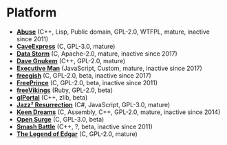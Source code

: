 [comment]: # (autogenerated content, do not edit)
# Platform

- **[Abuse](abuse.md)** (C++, Lisp, Public domain, GPL-2.0, WTFPL, mature, inactive since 2011)
- **[CaveExpress](caveexpress.md)** (C, GPL-3.0, mature)
- **[Data Storm](data_storm.md)** (C, Apache-2.0, mature, inactive since 2017)
- **[Dave Gnukem](dave_gnukem.md)** (C++, GPL-2.0, mature)
- **[Executive Man](executive_man.md)** (JavaScript, Custom, mature, inactive since 2017)
- **[freegish](freegish.md)** (C, GPL-2.0, beta, inactive since 2017)
- **[FreePrince](freeprince.md)** (C, GPL-2.0, beta, inactive since 2011)
- **[freeVikings](freevikings.md)** (Ruby, GPL-2.0, beta)
- **[glPortal](glportal.md)** (C++, zlib, beta)
- **[Jazz² Resurrection](jazz_resurrection.md)** (C#, JavaScript, GPL-3.0, mature)
- **[Keen Dreams](keen_dreams.md)** (C, Assembly, C++, GPL-2.0, mature, inactive since 2014)
- **[Open Surge](open_surge.md)** (C, GPL-3.0, beta)
- **[Smash Battle](smash_battle.md)** (C++, ?, beta, inactive since 2011)
- **[The Legend of Edgar](the_legend_of_edgar.md)** (C, GPL-2.0, mature)